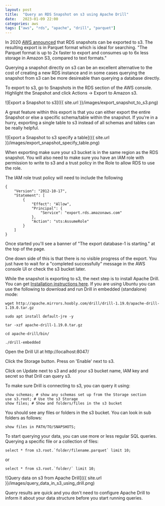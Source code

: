 ```yaml
---
layout: post
title:  "Query an RDS Snapshot on s3 using Apache Drill"
date:   2023-01-09 22:00
categories: aws
tags: ["aws", "rds", "apache", "drill", "parquet"]
---
```


In 2020 [AWS announced](https://aws.amazon.com/about-aws/whats-new/2020/01/announcing-amazon-relational-database-service-snapshot-export-to-s3/) that RDS snapshots can be exported to s3. The resulting export is in Parquet format which is ideal for searching. "The Parquet format is up to 2x faster to export and consumes up to 6x less storage in Amazon S3, compared to text formats."

Querying a snapshot directly on s3 can be an excellent alternative to the cost of creating a new RDS instance and in some cases querying the snapshot from s3 can be more desireable than querying a database directly.

To export to s3, go to Snapshots in the RDS section of the AWS console. Highlight the Snapshot and click Actions -> Export to Amazon s3.

![Export a Snapshot to s3]({{ site.url }}/images/export_snapshot_to_s3.png)

A great feature within this export is that you can either export the entire Snapshot or else a specific schema/table within the snapshot. If you're in a hurry, exporting a single table to s3 instead of all schemas and tables can be really helpful.

![Export a Snapshot to s3 specify a table]({{ site.url }}/images/export_snapshot_specify_table.png)

When exporting make sure your s3 bucket is in the same region as the RDS snapshot. You will also need to make sure you have an IAM role with permission to write to s3 and a trust policy in the Role to allow RDS to use the role.

The IAM role trust policy will need to include the following

```
{
    "Version": "2012-10-17",
    "Statement": [
        {
            "Effect": "Allow",
            "Principal": {
                "Service": "export.rds.amazonaws.com"
            },
            "Action": "sts:AssumeRole"
        }
    ]
}
```

Once started you'll see a banner of "The export database-1 is starting." at the top of the page.

One down side of this is that there is no visible progress of the export. You just have to wait for a "completed successfully" message in the AWS console UI or check the s3 bucket later.

While the snapshot is exporting to s3, the next step is to install Apache Drill. You can get [Installation instructions here](https://drill.apache.org/docs/install-drill-introduction/). If you are using Ubuntu you can use the following to download and run Drill in embedded (standalone) mode:

```
wget http://apache.mirrors.hoobly.com/drill/drill-1.19.0/apache-drill-1.19.0.tar.gz

sudo apt install default-jre -y

tar -xzf apache-drill-1.19.0.tar.gz

cd apache-drill/bin/

./drill-embedded 
```

Open the Drill UI at http://localhost:8047/

Click the Storage button. Press on 'Enable' next to s3.

Click on Update next to s3 and add your s3 bucket name, IAM key and secret so that Drill can query s3.

To make sure Drill is connecting to s3, you can query it using: 

```
show schemas; # show any schemas set up from the Storage section
use s3.root; # Use the s3 Storage
show files; # Show and folders/files in the s3 bucket
```

You should see any files or folders in the s3 bucket. You can look in sub folders as follows:

```
show files in PATH/TO/SNAPSHOTS;
```

To start querying your data, you can use more or less regular SQL queries. Querying a specific file or a collection of files:

```
select * from s3.root.`folder/filename.parquet` limit 10;
```

or

```
select * from s3.root.`folder/` limit 10;
```

![Query data on s3 from Apache Drill]({{ site.url }}/images/query_data_in_s3_using_drill.png)

Query results are quick and you don't need to configure Apache Drill to inform it about your data structure before you start running queries.
